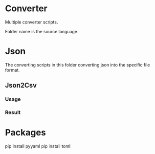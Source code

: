 # Converter

Multiple converter scripts. 

Folder name is the source language.
##

# Json

The converting scripts in this folder converting json into the specific file format.

## Json2Csv

### Usage

### Result



# Packages

pip install pyyaml
pip install toml